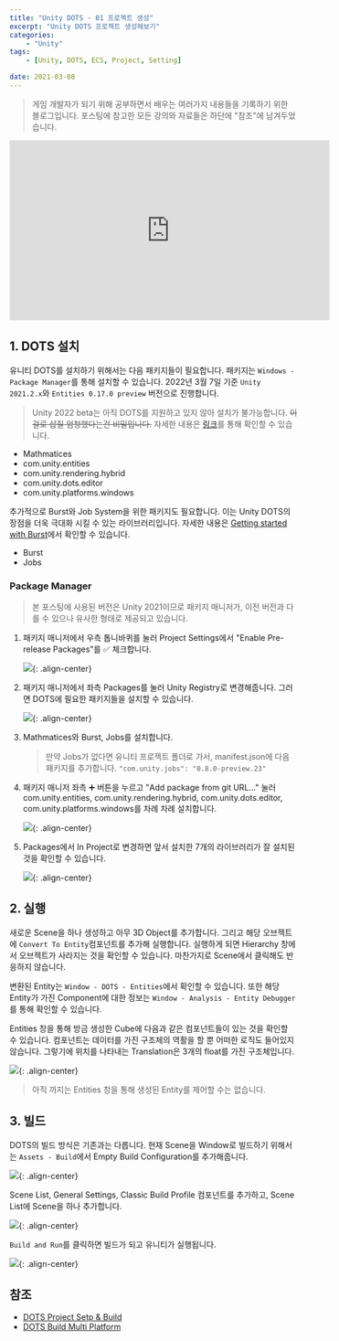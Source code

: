```yaml
---
title: "Unity DOTS - 01 프로젝트 생성"
excerpt: "Unity DOTS 프로젝트 생성해보기"
categories:
    - "Unity"
tags:
    - [Unity, DOTS, ECS, Project, Setting]

date: 2021-03-08
---
```


> 게임 개발자가 되기 위해 공부하면서 배우는 여러가지 내용들을 기록하기 위한 블로그입니다. 포스팅에 참고한 모든 강의와 자료들은 하단에 "참조"에 남겨두었습니다.

<iframe width="560" height="315" src="https://www.youtube.com/embed/R8Ji76wEcgE" title="YouTube video player" frameborder="0" allow="accelerometer; autoplay; clipboard-write; encrypted-media; gyroscope; picture-in-picture" allowfullscreen></iframe>

## 1. DOTS 설치

유니티 DOTS를 설치하기 위해서는 다음 패키지들이 필요합니다. 패키지는 ``` Windows - Package Manager ```를 통해 설치할 수 있습니다. 2022년 3월 7일 기준 ```Unity 2021.2.x```와 ```Entities 0.17.0 preview``` 버전으로 진행합니다.

> Unity 2022 beta는 아직 DOTS를 지원하고 있지 않아 설치가 불가능합니다. ~~이걸로 삽질 엄청했다는건 비밀입니다.~~ 자세한 내용은 [링크](https://forum.unity.com/threads/dots-development-status-and-next-milestones-december-2021.1209727/)를 통해 확인할 수 있습니다. 

- Mathmatices
- com.unity.entities
- com.unity.rendering.hybrid
- com.unity.dots.editor
- com.unity.platforms.windows

추가적으로 Burst와 Job System을 위한 패키지도 필요합니다. 이는 Unity DOTS의 장점을 더욱 극대화 시킬 수 있는 라이브러리입니다. 자세한 내용은 [Getting started with Burst](https://www.youtube.com/watch?v=o97g7wyOtq4)에서 확인할 수 있습니다.

- Burst
- Jobs

### Package Manager

> 본 포스팅에 사용된 버전은 Unity 2021이므로 패키지 매니저가, 이전 버전과 다를 수 있으나 유사한 형태로 제공되고 있습니다.

1. 패키지 매니저에서 우측 톱니바퀴를 눌러 Project Settings에서 "Enable Pre-release Packages"를 ✅ 체크합니다. 

    ![](/assets/4-unity-ecs-01-projectsetting/02.png){: .align-center}

2. 패키지 매니저에서 좌측 Packages를 눌러 Unity Registry로 변경해줍니다. 그러면 DOTS에 필요한 패키지들을 설치할 수 있습니다.

    ![](/assets/4-unity-ecs-01-projectsetting/01.png){: .align-center}

3. Mathmatices와 Burst, Jobs를 설치합니다.

    > 만약 Jobs가 없다면 유니티 프로젝트 폴더로 가서, manifest.json에 다음 패키지를 추가합니다.
    > ```"com.unity.jobs": "0.8.0-preview.23"```

4. 패키지 매니저 좌측 ➕ 버튼을 누르고 "Add package from git URL..." 눌러 com.unity.entities, com.unity.rendering.hybrid, com.unity.dots.editor, com.unity.platforms.windows를 차례 차례 설치합니다.

    ![](/assets/4-unity-ecs-01-projectsetting/03.png){: .align-center}

5. Packages에서 In Project로 변경하면 앞서 설치한 7개의 라이브러리가 잘 설치된 것을 확인할 수 있습니다.

    ![](/assets/4-unity-ecs-01-projectsetting/04.png){: .align-center}

## 2. 실행

새로운 Scene을 하나 생성하고 아무 3D Object를 추가합니다. 그리고 해당 오브젝트에 ```Convert To Entity```컴포넌트를 추가해 실행합니다. 실행하게 되면 Hierarchy 창에서 오브젝트가 사라지는 것을 확인할 수 있습니다. 마찬가지로 Scene에서 클릭해도 반응하지 않습니다.

변환된 Entity는 ```Window - DOTS - Entities```에서 확인할 수 있습니다. 또한 해당 Entity가 가진 Component에 대한 정보는 ```Window - Analysis - Entity Debugger```를 통해 확인할 수 있습니다.

Entities 창을 통해 방금 생성한 Cube에 다음과 같은 컴포넌트들이 있는 것을 확인할 수 있습니다. 컴포넌트는 데이터를 가진 구조체의 역활을 할 뿐 어떠한 로직도 들어있지 않습니다. 그렇기에 위치를 나타내는 Translation은 3개의 float를 가진 구조체입니다.

![](/assets/4-unity-ecs-01-projectsetting/05.5.png){: .align-center}

> 아직 까지는 Entities 창을 통해 생성된 Entity를 제어할 수는 없습니다.

## 3. 빌드

DOTS의 빌드 방식은 기존과는 다릅니다. 현재 Scene을 Window로 빌드하기 위해서는 ```Assets - Build```에서 Empty Build Configuration를 추가해줍니다. 

![](/assets/4-unity-ecs-01-projectsetting/05.png){: .align-center}

Scene List, General Settings, Classic Build Profile 컴포넌트를 추가하고, Scene List에 Scene을 하나 추가합니다. 

![](/assets/4-unity-ecs-01-projectsetting/06.png){: .align-center}

```Build and Run```를 클릭하면 빌드가 되고 유니티가 실행됩니다.

![](/assets/4-unity-ecs-01-projectsetting/07.png){: .align-center}


## 참조

- [DOTS Project Setp & Build](https://docs.unity3d.com/Packages/com.unity.entities@0.17/manual/install_setup.html)
- [DOTS Build Multi Platform](https://dots-tutorial.moetsi.com/unity-ecs/publish-builds-in-unity-ecs)
